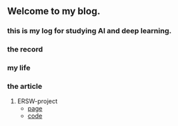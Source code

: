 ## Welcome to my blog.
### this is my log for studying AI and deep learning.

### the record

### my life

### the article
1. ERSW-project
    - [page](http://www.huawenbo.tk/ERSW-project/)
    - [code](https://github.com/huawenbo/ERSW-project)
